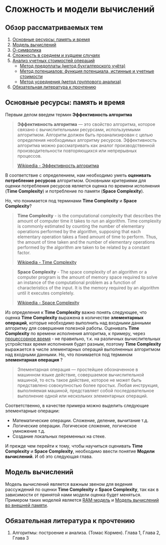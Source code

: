 # Сложность и модели вычислений

## Обзор рассматриваемых тем

1. [Основные ресурсы: память и время](#oсновные-ресурсы-память-и-время)
2. [Модель вычислений](#примеры-моделей-вычисления)
3. [О-символика](#o-символика)
4. [Сложность в среднем и худшем случаях](#сложность-в-среднем-и-худшем-случаях)
5. [Анализ учетных стоимостей операций](#анализ-учетных-стоимостей-операций)
    - [Метод предоплаты (метод бухгалтерского учёта)](#метод-предоплаты)
    - [Метод потенциалов: функция потенциала, истинные и учетные стоимости](#метод-потенциалов)
    - [Метод усреднения (метод группового анализа)](#метод-усреднения)
6. [Обязательная литература к прочтению](#обязательная-литература-к-прочтению)

## Основные ресурсы: память и время

Первым делом введем термин **Эффективность алгоритма**

> **Эффективность алгоритма** — это свойство алгоритма, которое связано с вычислительными ресурсами, используемыми алгоритмом.
> Алгоритм должен быть проанализирован с целью определения необходимых алгоритму ресурсов.
> Эффективность алгоритма можно рассматривать как аналог производственной производительности
> повторяющихся или непрерывных процессов.
>
> [Wikipedia - Эффективность алгоритма](https://ru.wikipedia.org/wiki/Эффективность_алгоритма)

В соответствие с определением, нам необходимо уметь **оценивать потребление ресурсов** алгоритмом. Основными критериями для оценки
потребления ресурсов является оценка по времени исполнения (**Time Complexity**) и потребление по памяти (**Space Complexity**).

Но, что понимается под терминами **Time Complexity** и **Space Complexity**?

> **Time Complexity** - is the computational complexity that describes the amount of computer time it takes to run an algorithm.
> Time complexity is commonly estimated by counting the number of elementary operations performed by the algorithm, supposing
> that each elementary operation takes a fixed amount of time to perform. Thus, the amount of time taken and the number of elementary
> operations performed by the algorithm are taken to be related by a constant factor.
>
> [Wikipedia - Time Complexity](https://en.wikipedia.org/wiki/Time_complexity)

> **Space Complexity** - The space complexity of an algorithm or a computer program is the amount of memory space required to solve an
> instance of the computational problem as a function of characteristics of the input. It is the memory required by an algorithm until
> it executes completely.
>
> [Wikipedia - Space Complexity](https://en.wikipedia.org/wiki/Space_complexity)

Из определения к **Time Complexity** важно понять следующее, что оценка **Time Complexity** выражена в количестве **элементарных операций**,
которые необходимо выполнить над входными данными алгоритму для совершения полезной работы. Оценивать **Time Complexity** по времени
исполнения алгоритма, к примеру, через [процессорное время](https://ru.wikipedia.org/wiki/Процессорное_время) - не правильно, т.к. на
различных вычислительных устройствах время исполнения будет разным, поэтому **Time Complexity** выражается в числе элементарных операций
выполненных алгоритмом над входными данными. Но, что понимается под термином **элементарная операция**
?

> Элементарная операция — простейшее обозначенное в машинном языке действие, совершаемое вычислительной машиной, то есть такое действие,
> которое не может быть представлено совокупностью более простых. Любая инструкция, выполняемая машиной, представляет собой
> последовательное выполнение одной или нескольких элементарных операций.

Соответственно, в качестве примера можно выделить следующие элементарные операции:

- Математические операции. Сложение, деление, вычитание т.д.
- Логические операции. Логическое сложение, логическое умножение т.д.
- Создание локальных переменных на стеке.

И прежде чем перейти к тому, чтобы научиться оценивать **Time Complexity** и **Space Complexity**, необходимо ввести понятие **Модели
вычислений**. И об это следующая глава.

## Модель вычислений

Модель вычислений является важным звеном для ведения рассуждений по оценки **Time Complexity** и **Space Complexity**, так как в зависимости
от принятой нами модели оценка будет меняться. Примером таких моделей является [RAM-модель](https://ru.wikipedia.org/wiki/RAM-машина)
и [Модель вычислений во внешней памяти](https://neerc.ifmo.ru/wiki/index.php?title=Алгоритмы_во_внешней_памяти._Базовые_конструкции). 

## Обязательная литература к прочтению

1. Алгоритмы: построение и анализа. (Томас Кормен). Глава 1, Глава 2, Глава 3